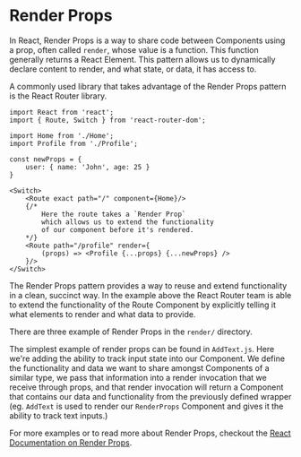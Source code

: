 # Render Props

In React, Render Props is a way to share code between Components using a prop, often called `render`, whose value is a function. This function generally returns a React Element. This pattern allows us to dynamically declare content to render, and what state, or data, it has access to.

A commonly used library that takes advantage of the Render Props pattern is the React Router library.

```
import React from 'react';
import { Route, Switch } from 'react-router-dom';

import Home from './Home';
import Profile from './Profile';

const newProps = {
    user: { name: 'John', age: 25 }
}

<Switch>
    <Route exact path="/" component={Home}/>
    {/*
        Here the route takes a `Render Prop`
        which allows us to extend the functionality
        of our component before it's rendered.
    */}
    <Route path="/profile" render={
        (props) => <Profile {...props} {...newProps} />
    }/>
</Switch>
```

The Render Props pattern provides a way to reuse and extend functionality in a clean, succinct way. In the example above the React Router team is able to extend the functionality of the Route Component by explicitly telling it what elements to render and what data to provide.

There are three example of Render Props in the `render/` directory.

The simplest example of render props can be found in `AddText.js`. Here we're adding the ability to track input state into our Component. We define the functionality and data we want to share amongst Components of a similar type, we pass that information into a render invocation that we receive through props, and that render invocation will return a Component that contains our data and functionality from the previously defined wrapper (eg. `AddText` is used to render our `RenderProps` Component and gives it the ability to track text inputs.)

For more examples or to read more about Render Props, checkout the <a href="https://reactjs.org/docs/render-props.html">React Documentation on Render Props</a>.
